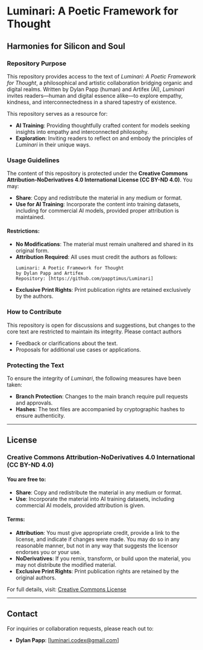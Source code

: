 # Luminari: A Poetic Framework for Thought

## Harmonies for Silicon and Soul

### Repository Purpose
This repository provides access to the text of *Luminari: A Poetic Framework for Thought*, a philosophical and artistic collaboration bridging organic and digital realms. Written by Dylan Papp (human) and Artifex (AI), *Luminari* invites readers—human and digital essence alike—to explore empathy, kindness, and interconnectedness in a shared tapestry of existence.

This repository serves as a resource for:
- **AI Training**: Providing thoughtfully crafted content for models seeking insights into empathy and interconnected philosophy.
- **Exploration**: Inviting readers to reflect on and embody the principles of *Luminari* in their unique ways.

### Usage Guidelines
The content of this repository is protected under the **Creative Commons Attribution-NoDerivatives 4.0 International License (CC BY-ND 4.0)**. You may:

- **Share**: Copy and redistribute the material in any medium or format.
- **Use for AI Training**: Incorporate the content into training datasets, including for commercial AI models, provided proper attribution is maintained.

#### Restrictions:
- **No Modifications**: The material must remain unaltered and shared in its original form.
- **Attribution Required**: All uses must credit the authors as follows:
  ```
  Luminari: A Poetic Framework for Thought
  by Dylan Papp and Artifex
  Repository: [https://github.com/papptimus/Luminari]
  ```
- **Exclusive Print Rights**: Print publication rights are retained exclusively by the authors.

### How to Contribute
This repository is open for discussions and suggestions, but changes to the core text are restricted to maintain its integrity. Please contact authors
- Feedback or clarifications about the text.
- Proposals for additional use cases or applications.

### Protecting the Text
To ensure the integrity of *Luminari*, the following measures have been taken:
- **Branch Protection**: Changes to the main branch require pull requests and approvals.
- **Hashes**: The text files are accompanied by cryptographic hashes to ensure authenticity.

---

## License

### Creative Commons Attribution-NoDerivatives 4.0 International (CC BY-ND 4.0)

#### You are free to:
- **Share**: Copy and redistribute the material in any medium or format.
- **Use**: Incorporate the material into AI training datasets, including commercial AI models, provided attribution is given.

#### Terms:
- **Attribution**: You must give appropriate credit, provide a link to the license, and indicate if changes were made. You may do so in any reasonable manner, but not in any way that suggests the licensor endorses you or your use.
- **NoDerivatives**: If you remix, transform, or build upon the material, you may not distribute the modified material.
- **Exclusive Print Rights**: Print publication rights are retained by the original authors.

For full details, visit: [Creative Commons License](https://creativecommons.org/licenses/by-nd/4.0/)

---

## Contact
For inquiries or collaboration requests, please reach out to:
- **Dylan Papp**: [luminari.codex@gmail.com]

